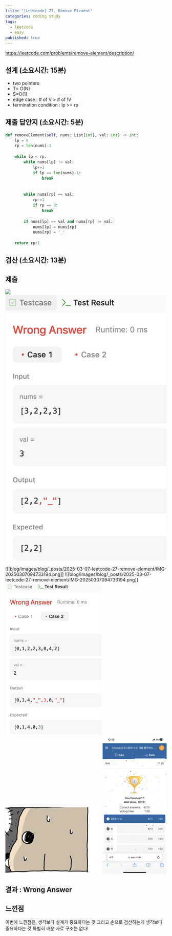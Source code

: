 ```yaml
---
title: "[Leetcode] 27. Remove Element"
categories: coding study
tags:
  - leetcode
  - easy
published: true
---
```

https://leetcode.com/problems/remove-element/description/

## 설계 (소요시간: 15분)
- two pointers
- T= O(N)
- S=O(1)
- edge case : # of V > # of !V
- termination condition : lp >= rp
## 제출 답안지 (소요시간: 5분)

```python
def removeElement(self, nums: List[int], val: int) -> int:
	lp = 0
	rp = len(nums)-1

	while lp < rp:
		while nums[lp] != val:
			lp+=1
			if lp == len(nums)-1:
				break


		while nums[rp] == val:
			rp-=1
			if rp == 0:
				break
		
		if nums[lp] == val and nums[rp] != val:
			nums[lp] = nums[rp]
			nums[rp] = '_'
	
	return rp+1
```

## 검산 (소요시간: 13분)

## 제출

![](blog/images/blog/_posts/2025-03-07-leetcode-27-remove-element/IMG-20250307094724630.png)
![](../images/blog/_posts/2025-03-07-leetcode-27-remove-element/IMG-20250307094724630.png)
![[blog/images/blog/_posts/2025-03-07-leetcode-27-remove-element/IMG-20250307094733194.png]]
![[blog/images/blog/_posts/2025-03-07-leetcode-27-remove-element/IMG-20250307094733194.png]]
<img src="/images/blog/_posts/2025-03-07-leetcode-27-remove-element/IMG-20250307094733194.png" width=300>
<img src="/images/IMG_3744.jpeg" width=300>
<img src="/images/퀴즈1등.PNG" width=200>
## 결과 : Wrong Answer



## 느낀점
이번에 느낀점은, 생각보다 설계가 중요하다는 것
그리고 손으로 검산하는게 생각보다 중요하다는 것
특별히 배운 자료 구조는 없다!